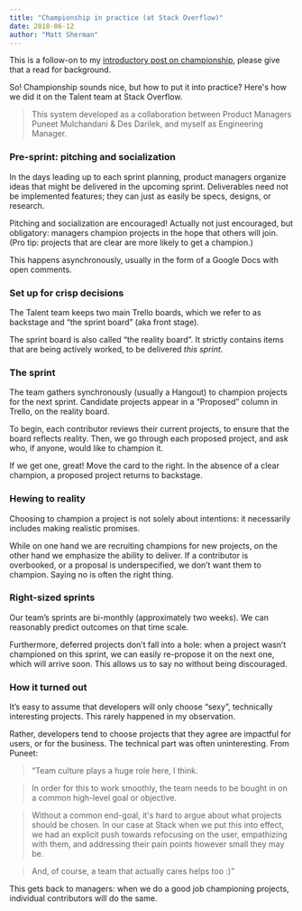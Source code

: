```yaml
---
title: "Championship in practice (at Stack Overflow)"
date: 2018-06-12
author: "Matt Sherman"
---
```


This is a follow-on to my [introductory post on championship](/championship/), please give that a read for background.

So! Championship sounds nice, but how to put it into practice? Here's how we did it on the Talent team at Stack Overflow.

> This system developed as a collaboration between Product Managers Puneet Mulchandani & Des Darilek, and myself as Engineering Manager.

### Pre-sprint: pitching and socialization

In the days leading up to each sprint planning, product managers organize ideas that might be delivered in the upcoming sprint. Deliverables need not be implemented features; they can just as easily be specs, designs, or research.

Pitching and socialization are encouraged! Actually not just encouraged, but obligatory: managers champion projects in the hope that others will join. (Pro tip: projects that are clear are more likely to get a champion.)

This happens asynchronously, usually in the form of a Google Docs with open comments.

### Set up for crisp decisions

The Talent team keeps two main Trello boards, which we refer to as backstage and “the sprint board” (aka front stage).

The sprint board is also called “the reality board”. It strictly contains items that are being actively worked, to be delivered _this sprint_.

### The sprint

The team gathers synchronously (usually a Hangout) to champion projects for the next sprint. Candidate projects appear in a “Proposed” column in Trello, on the reality board.

To begin, each contributor reviews their current projects, to ensure that the board reflects reality. Then, we go through each proposed project, and ask who, if anyone, would like to champion it.

If we get one, great! Move the card to the right. In the absence of a clear champion, a proposed project returns to backstage.

### Hewing to reality

Choosing to champion a project is not solely about intentions: it necessarily includes making realistic promises.

While on one hand we are recruiting champions for new projects, on the other hand we emphasize the ability to deliver. If a contributor is overbooked, or a proposal is underspecified, we don’t want them to champion. Saying no is often the right thing.

### Right-sized sprints

Our team’s sprints are bi-monthly (approximately two weeks). We can reasonably predict outcomes on that time scale.

Furthermore, deferred projects don’t fall into a hole: when a project wasn’t championed on this sprint, we can easily re-propose it on the next one, which will arrive soon. This allows us to say no without being discouraged.

### How it turned out

It’s easy to assume that developers will only choose “sexy”, technically interesting projects. This rarely happened in my observation.

Rather, developers tend to choose projects that they agree are impactful for users, or for the business. The technical part was often uninteresting. From Puneet:

> “Team culture plays a huge role here, I think.

> In order for this to work smoothly, the team needs to be bought in on a common high-level goal or objective. 

> Without a common end-goal, it's hard to argue about what projects should be chosen. In our case at Stack when we put this into effect, we had an explicit push towards refocusing on the user, empathizing with them, and addressing their pain points however small they may be. 

> And, of course, a team that actually cares helps too :)”

This gets back to managers: when we do a good job championing projects, individual contributors will do the same.
